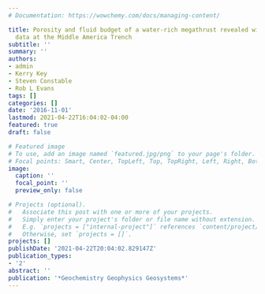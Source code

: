 ```yaml
---
# Documentation: https://wowchemy.com/docs/managing-content/

title: Porosity and fluid budget of a water-rich megathrust revealed with electromagnetic
  data at the Middle America Trench
subtitle: ''
summary: ''
authors:
- admin
- Kerry Key
- Steven Constable
- Rob L Evans
tags: []
categories: []
date: '2016-11-01'
lastmod: 2021-04-22T16:04:02-04:00
featured: true
draft: false

# Featured image
# To use, add an image named `featured.jpg/png` to your page's folder.
# Focal points: Smart, Center, TopLeft, Top, TopRight, Left, Right, BottomLeft, Bottom, BottomRight.
image:
  caption: ''
  focal_point: ''
  preview_only: false

# Projects (optional).
#   Associate this post with one or more of your projects.
#   Simply enter your project's folder or file name without extension.
#   E.g. `projects = ["internal-project"]` references `content/project/deep-learning/index.md`.
#   Otherwise, set `projects = []`.
projects: []
publishDate: '2021-04-22T20:04:02.829147Z'
publication_types:
- '2'
abstract: ''
publication: '*Geochemistry Geophysics Geosystems*'
---
```

